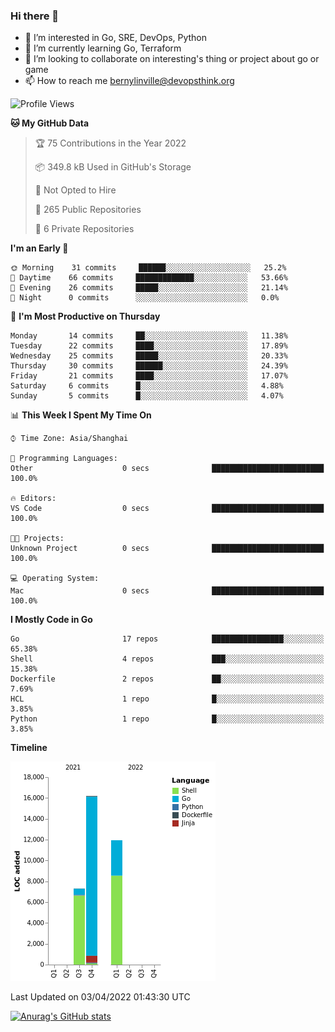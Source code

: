 ### Hi there 👋

- 👀 I’m interested in Go, SRE, DevOps, Python
- 🌱 I’m currently learning Go, Terraform
- 👯 I’m looking to collaborate on interesting's thing or project about go or game
- 📫 How to reach me bernylinville@devopsthink.org

<!--START_SECTION:waka-->
![Profile Views](http://img.shields.io/badge/Profile%20Views-0-blue)

**🐱 My GitHub Data** 

> 🏆 75 Contributions in the Year 2022
 > 
> 📦 349.8 kB Used in GitHub's Storage 
 > 
> 🚫 Not Opted to Hire
 > 
> 📜 265 Public Repositories 
 > 
> 🔑 6 Private Repositories  
 > 
**I'm an Early 🐤** 

```text
🌞 Morning    31 commits     ██████░░░░░░░░░░░░░░░░░░░   25.2% 
🌆 Daytime    66 commits     █████████████░░░░░░░░░░░░   53.66% 
🌃 Evening    26 commits     █████░░░░░░░░░░░░░░░░░░░░   21.14% 
🌙 Night      0 commits      ░░░░░░░░░░░░░░░░░░░░░░░░░   0.0%

```
📅 **I'm Most Productive on Thursday** 

```text
Monday       14 commits     ██░░░░░░░░░░░░░░░░░░░░░░░   11.38% 
Tuesday      22 commits     ████░░░░░░░░░░░░░░░░░░░░░   17.89% 
Wednesday    25 commits     █████░░░░░░░░░░░░░░░░░░░░   20.33% 
Thursday     30 commits     ██████░░░░░░░░░░░░░░░░░░░   24.39% 
Friday       21 commits     ████░░░░░░░░░░░░░░░░░░░░░   17.07% 
Saturday     6 commits      █░░░░░░░░░░░░░░░░░░░░░░░░   4.88% 
Sunday       5 commits      █░░░░░░░░░░░░░░░░░░░░░░░░   4.07%

```


📊 **This Week I Spent My Time On** 

```text
⌚︎ Time Zone: Asia/Shanghai

💬 Programming Languages: 
Other                    0 secs              █████████████████████████   100.0%

🔥 Editors: 
VS Code                  0 secs              █████████████████████████   100.0%

🐱‍💻 Projects: 
Unknown Project          0 secs              █████████████████████████   100.0%

💻 Operating System: 
Mac                      0 secs              █████████████████████████   100.0%

```

**I Mostly Code in Go** 

```text
Go                       17 repos            ████████████████░░░░░░░░░   65.38% 
Shell                    4 repos             ███░░░░░░░░░░░░░░░░░░░░░░   15.38% 
Dockerfile               2 repos             ██░░░░░░░░░░░░░░░░░░░░░░░   7.69% 
HCL                      1 repo              █░░░░░░░░░░░░░░░░░░░░░░░░   3.85% 
Python                   1 repo              █░░░░░░░░░░░░░░░░░░░░░░░░   3.85%

```


**Timeline**

![Chart not found](https://raw.githubusercontent.com/bernylinville/bernylinville/main/charts/bar_graph.png) 


 Last Updated on 03/04/2022 01:43:30 UTC
<!--END_SECTION:waka-->

[![Anurag's GitHub stats](https://github-readme-stats.vercel.app/api?username=bernylinville)](https://github.com/anuraghazra/github-readme-stats)


<!--
**kylechou-dunk/kylechou-dunk** is a ✨ _special_ ✨ repository because its `README.md` (this file) appears on your GitHub profile.

Here are some ideas to get you started:

- 🔭 I’m currently working on ...
- 🌱 I’m currently learning ...
- 👯 I’m looking to collaborate on ...
- 🤔 I’m looking for help with ...
- 💬 Ask me about ...
- 📫 How to reach me: ...
- 😄 Pronouns: ...
- ⚡ Fun fact: ...
-->

